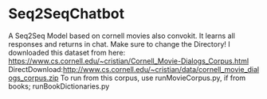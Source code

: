# Seq2SeqChatbot
A Seq2Seq Model based on cornell movies also convokit. It learns all responses and returns in chat.
Make sure to change the Directory!
I downloaded this dataset from here:
https://www.cs.cornell.edu/~cristian/Cornell_Movie-Dialogs_Corpus.html
DirectDownload:http://www.cs.cornell.edu/~cristian/data/cornell_movie_dialogs_corpus.zip
To run from this corpus, use runMovieCorpus.py, if from books; runBookDictionaries.py
